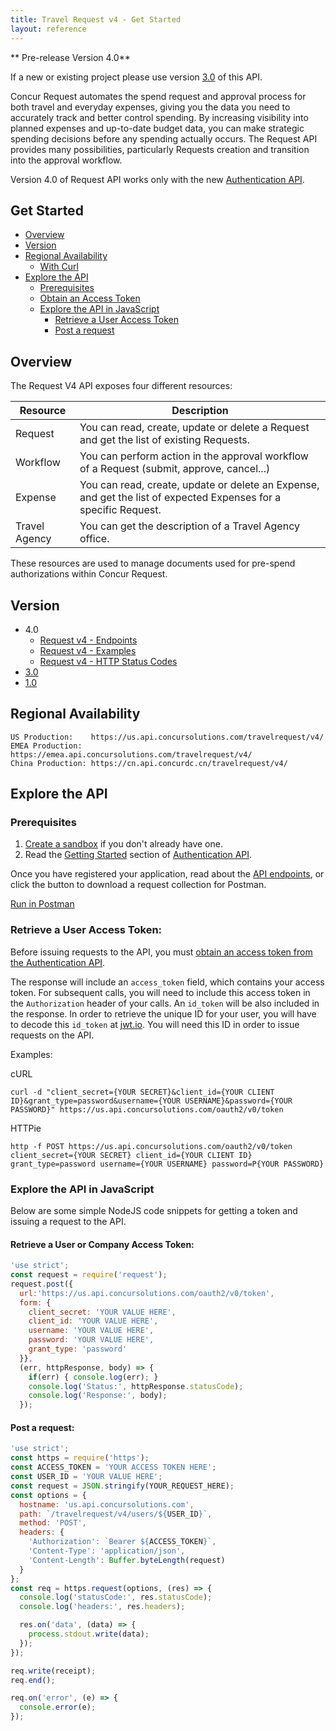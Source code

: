 ```yaml
---
title: Travel Request v4 - Get Started
layout: reference
---
```


** Pre-release Version 4.0**

If a new or existing project please use version [3.0](./v3.request.html) of this API.

Concur Request automates the spend request and approval process for both travel and everyday expenses, giving you the data you need to accurately track and better control spending. By increasing visibility into planned expenses and up-to-date budget data, you can make strategic spending decisions before any spending actually occurs. The Request API provides many possibilities, particularly Requests creation and transition into the approval workflow.

Version 4.0 of Request API works only with the new [Authentication API](/api-reference/authentication/apidoc.html).

## Get Started

* [Overview](#overview)
* [Version](#version)
* [Regional Availability](#regionalavailability)
  * [With Curl](#curl)
* [Explore the API](#explore-api)
  * [Prerequisites](#prerequisites)
  * [Obtain an Access Token](#token)
  * [Explore the API in JavaScript](#javascript)
    * [Retrieve a User Access Token](#retrieve-token)
    * [Post a request](#post-request)

## <a name="overview"></a>Overview

The Request V4 API exposes four different resources:

Resource|Description
---|---
Request|You can read, create, update or delete a Request and get the list of existing Requests.
Workflow|You can perform action in the approval workflow of a Request (submit, approve, cancel...)
Expense|You can read, create, update or delete an Expense, and get the list of expected Expenses for a specific Request.
Travel Agency|You can get the description of a Travel Agency office.

These resources are used to manage documents used for pre-spend authorizations within Concur Request.

## <a name="version"></a>Version

* 4.0
  * [Request v4 - Endpoints](./v4.endpoints.html)
  * [Request v4 - Examples](./v4.examples.html)
  * [Request v4 - HTTP Status Codes](./v4.response-codes.html)
* [3.0](./v3.request.html)
* [1.0](./v1.request.html)

## <a name="regionalavailability"></a>Regional Availability

```
US Production:    https://us.api.concursolutions.com/travelrequest/v4/
EMEA Production:  https://emea.api.concursolutions.com/travelrequest/v4/
China Production: https://cn.api.concurdc.cn/travelrequest/v4/
```

## <a name="explore-api"></a>Explore the API

### <a name="prerequisites"></a>Prerequisites

1. [Create a sandbox](/manage-apps/register.html) if you don't already have one.
2. Read the [Getting Started](/api-reference/authentication/getting-started.html) section of [Authentication API](/api-reference/authentication/apidoc.html).

Once you have registered your application, read about the [API endpoints](/api-reference/request/v4.endpoints.html), or click the button to download a request collection for Postman.

[Run in Postman](https://app.getpostman.com/run-collection/bfe85f4a4e435a161a8a)

### <a name="token"></a>Retrieve a User Access Token:

Before issuing requests to the API, you must [obtain an access token from the Authentication API](/api-reference/authentication/getting-started.html).

The response will include an `access_token` field, which contains your access token. For subsequent calls, you will need to include this access token in the `Authorization` header of your calls. An `id_token` will be also included in the response. In order to retrieve the unique ID for your user, you will have to decode this `id_token` at [jwt.io](https://jwt.io/). You will need this ID in order to issue requests on the API.

Examples:

cURL

```shell
curl -d "client_secret={YOUR SECRET}&client_id={YOUR CLIENT ID}&grant_type=password&username={YOUR USERNAME}&password={YOUR PASSWORD}" https://us.api.concursolutions.com/oauth2/v0/token
```

HTTPie

```shell
http -f POST https://us.api.concursolutions.com/oauth2/v0/token client_secret={YOUR SECRET} client_id={YOUR CLIENT ID} grant_type=password username={YOUR USERNAME} password=P{YOUR PASSWORD}
```

### <a name="javascript">Explore the API in JavaScript

Below are some simple NodeJS code snippets for getting a token and issuing a request to the API.

#### <a name="retrieve-token"></a>Retrieve a User or Company Access Token:

```javascript
'use strict';
const request = require('request');
request.post({
  url:'https://us.api.concursolutions.com/oauth2/v0/token',
  form: {
    client_secret: 'YOUR VALUE HERE',
    client_id: 'YOUR VALUE HERE',
    username: 'YOUR VALUE HERE',
    password: 'YOUR VALUE HERE',
    grant_type: 'password'
  }},
  (err, httpResponse, body) => {
    if(err) { console.log(err); }
    console.log('Status:', httpResponse.statusCode);
    console.log('Response:', body);
  });
```

#### <a name="post-request"></a>Post a request:

```javascript
'use strict';
const https = require('https');
const ACCESS_TOKEN = 'YOUR ACCESS TOKEN HERE';
const USER_ID = 'YOUR VALUE HERE';
const request = JSON.stringify(YOUR_REQUEST_HERE);
const options = {
  hostname: 'us.api.concursolutions.com',
  path: `/travelrequest/v4/users/${USER_ID}`,
  method: 'POST',
  headers: {
    'Authorization': `Bearer ${ACCESS_TOKEN}`,
    'Content-Type': 'application/json',
    'Content-Length': Buffer.byteLength(request)
  }
};
const req = https.request(options, (res) => {
  console.log('statusCode:', res.statusCode);
  console.log('headers:', res.headers);

  res.on('data', (data) => {
    process.stdout.write(data);
  });
});

req.write(receipt);
req.end();

req.on('error', (e) => {
  console.error(e);
});
```
